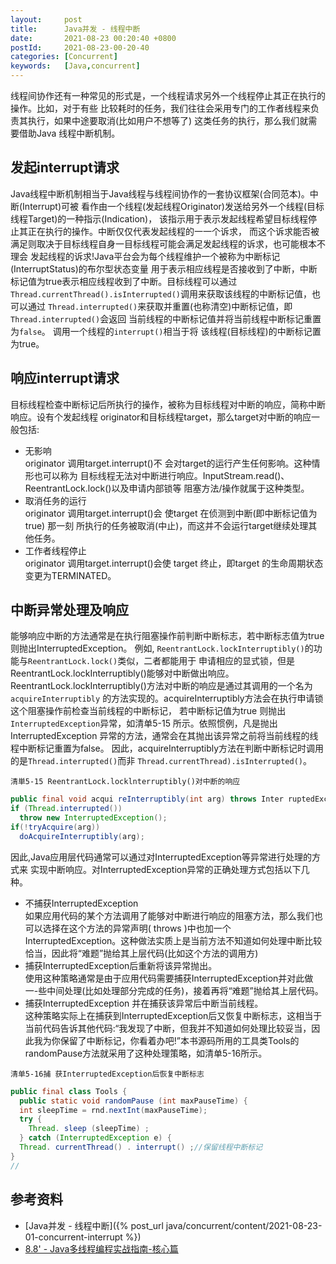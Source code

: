 ```yaml
---
layout:     post
title:      Java并发 - 线程中断
date:       2021-08-23 00:20:40 +0800
postId:     2021-08-23-00-20-40
categories: [Concurrent]
keywords:   [Java,concurrent]
---
```


线程间协作还有一种常见的形式是，一个线程请求另外一个线程停止其正在执行的操作。比如，对于有些
比较耗时的任务，我们往往会采用专门的工作者线程来负责其执行，如果中途要取消(比如用户不想等了)
这类任务的执行，那么我们就需要借助Java 线程中断机制。

## 发起interrupt请求
Java线程中断机制相当于Java线程与线程间协作的一套协议框架(合同范本)。中断(Interrupt)可被
看作由一个线程(发起线程Originator)发送给另外一个线程(目标线程Target)的一种指示(Indication)，
该指示用于表示发起线程希望目标线程停止其正在执行的操作。中断仅仅代表发起线程的一一个诉求，
而这个诉求能否被满足则取决于目标线程自身一目标线程可能会满足发起线程的诉求，也可能根本不理会
发起线程的诉求!Java平台会为每个线程维护一个被称为中断标记(InterruptStatus)的布尔型状态变量
用于表示相应线程是否接收到了中断，中断标记值为true表示相应线程收到了中断。目标线程可以通过
`Thread.currentThread().isInterrupted()`调用来获取该线程的中断标记值，也可以通过
`Thread.interrupted()`来获取并重置(也称清空)中断标记值，即`Thread.interrupted()`会返回
当前线程的中断标记值并将当前线程中断标记重置为`false`。 调用一个线程的`interrupt()`相当于将
该线程(目标线程)的中断标记置为true。

## 响应interrupt请求
目标线程检查中断标记后所执行的操作，被称为目标线程对中断的响应，简称中断响应。设有个发起线程
originator和目标线程target，那么target对中断的响应一般包括:

* 无影响  
  originator 调用target.interrupt()不 会对target的运行产生任何影响。这种情形也可以称为
  目标线程无法对中断进行响应。InputStream.read()、ReentrantLock.lock()以及申请内部锁等
  阻塞方法/操作就属于这种类型。
* 取消任务的运行  
  originator 调用target.interrupt()会 使target 在侦测到中断(即中断标记值为true) 那一刻
  所执行的任务被取消(中止)，而这并不会运行target继续处理其他任务。
* 工作者线程停止  
  originator 调用target.interrupt()会使 target 终止，即target 的生命周期状态变更为TERMINATED。

## 中断异常处理及响应
能够响应中断的方法通常是在执行阻塞操作前判断中断标志，若中断标志值为true则抛出InterruptedException。
例如, `ReentrantLock.lockInterruptibly()`的功能与`ReentrantLock.lock()`类似，二者都能用于
申请相应的显式锁，但是ReentrantLock.lockInterruptibly()能够对中断做出响应。
ReentrantLock.lockInterruptibly()方法对中断的响应是通过其调用的一个名为`acquireInterruptibly`
的方法实现的。acquireInterruptibly方法会在执行申请锁这个阻塞操作前检查当前线程的中断标记，
若中断标记值为true 则抛出`InterruptedException`异常，如清单5-15 所示。依照惯例，凡是抛出
InterruptedException 异常的方法，通常会在其抛出该异常之前将当前线程的线程中断标记重置为false。
因此，acquireInterruptibly方法在判断中断标记时调用的是`Thread.interrupted()`而非
`Thread.currentThread).isInterrupted()`。

```
清単5-15 ReentrantLock.locklnterruptibly()对中断的响应
```
```java
public final void acqui reInterruptibly(int arg) throws Inter ruptedException 1
if (Thread.interrupted())
  throw new InterruptedException();
if(!tryAcquire(arg))
  doAcquireInterruptibly(arg);
```

因此,Java应用层代码通常可以通过对InterruptedException等异常进行处理的方式来
实现中断响应。对InterruptedException异常的正确处理方式包括以下几种。
* 不捕获InterruptedException  
  如果应用代码的某个方法调用了能够对中断进行响应的阻塞方法，那么我们也可以选择在这个方法的异常声明( throws )中也加一个InterruptedException。这种做法实质上是当前方法不知道如何处理中断比较恰当，因此将“难题”抛给其上层代码(比如这个方法的调用方)
* 捕获InterruptedException后重新将该异常抛出。  
  使用这种策略通常是由于应用代码需要捕获InterruptedException并对此做一-些中间处理(比如处理部分完成的任务)，接着再将“难题”抛给其上层代码。
* 捕获InterruptedException 并在捕获该异常后中断当前线程。  
  这种策略实际上在捕获到InterruptedException后又恢复中断标志，这相当于当前代码告诉其他代码:“我发现了中断，但我并不知道如何处理比较妥当，因此我为你保留了中断标记，你看着办吧!”本书源码所用的工具类Tools的randomPause方法就采用了这种处理策略，如清单5-16所示。

```
清单5-16捕 获InterruptedException后恢复中断标志
```
```java
public final class Tools {
  public static void randomPause (int maxPauseTime) {
  int sleepTime = rnd.nextInt(maxPauseTime);
  try {
    Thread. sleep (sleepTime) ;
  } catch (InterruptedException e) {
  Thread. currentThread() . interrupt() ;//保留线程中断标记
}
//
```

## 参考资料
* [Java并发 - 线程中断]({% post_url java/concurrent/content/2021-08-23-01-concurrent-interrupt %})
* [8.8' - Java多线程编程实战指南-核心篇](https://book.douban.com/subject/27034721/)
